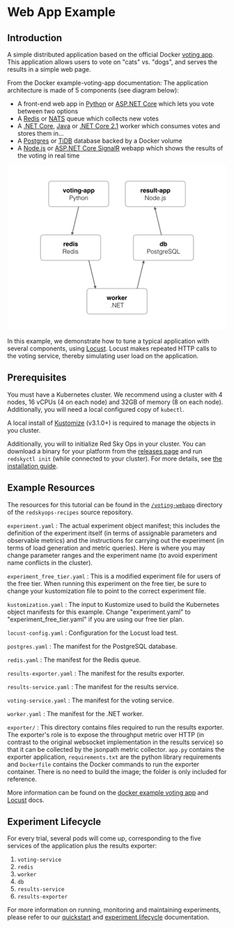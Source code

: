 # Web App Example

## Introduction
A simple distributed application based on the official Docker [voting app](https://github.com/dockersamples/example-voting-app).
This application allows users to vote on "cats" vs. "dogs", and serves the results in a simple web page.

From the Docker example-voting-app documentation:
The application architecture is made of 5 components (see diagram below):
* A front-end web app in [Python](https://github.com/dockersamples/example-voting-app/tree/master/vote) or [ASP.NET Core](https://github.com/dockersamples/example-voting-app/tree/master/vote/dotnet) which lets you vote between two options
* A [Redis](https://hub.docker.com/_/redis/) or [NATS](https://hub.docker.com/_/nats/) queue which collects new votes
* A [.NET Core](https://github.com/dockersamples/example-voting-app/tree/master/worker/src/Worker), [Java](https://github.com/dockersamples/example-voting-app/tree/master/worker/src/main/java/worker) or [.NET Core 2.1](https://github.com/dockersamples/example-voting-app/tree/master/worker/dotnet) worker which consumes votes and stores them in…
* A [Postgres](https://hub.docker.com/_/postgres/) or [TiDB](https://hub.docker.com/r/dockersamples/tidb/tags/) database backed by a Docker volume
* A [Node.js](https://github.com/dockersamples/example-voting-app/tree/master/result) or [ASP.NET Core SignalR](https://github.com/dockersamples/example-voting-app/tree/master/result/dotnet) webapp which shows the results of the voting in real time

![Architecture diagram](architecture.png)

In this example, we demonstrate how to tune a typical application with several components, using [Locust](https://locust.io/). Locust makes repeated HTTP calls to the voting service, thereby simulating user load on the application.

## Prerequisites

You must have a Kubernetes cluster. We recommend using a cluster with 4 nodes, 16 vCPUs (4 on each node) and 32GB of memory (8 on each node). Additionally, you will need a local configured copy of `kubectl`.

A local install of [Kustomize](https://github.com/kubernetes-sigs/kustomize/releases) (v3.1.0+) is required to manage the objects in you cluster.

Additionally, you will to initialize Red Sky Ops in your cluster. You can download a binary for your platform from the [releases page](https://github.com/redskyops/redskyops-controller/releases) and run `redskyctl init` (while connected to your cluster). For more details, see [the installation guide](https://redskyops.dev/docs/install/).

## Example Resources

The resources for this tutorial can be found in the [`/voting-webapp`](https://github.com/redskyops/redskyops-recipes/tree/master/voting-webapp) directory of the `redskyops-recipes` source repository.

`experiment.yaml`
: The actual experiment object manifest; this includes the definition of the experiment itself (in terms of assignable parameters and observable metrics) and the instructions for carrying out the experiment (in terms of load generation and metric queries). Here is where you may change parameter ranges and the experiment name (to avoid experiment name conflicts in the cluster).

`experiment_free_tier.yaml`
: This is a modified experiment file for users of the free tier. When running this experiment on the free tier, be sure to change your kustomization file to point to the correct experiment file.

`kustomization.yaml`
: The input to Kustomize used to build the Kubernetes object manifests for this example. Change "experiment.yaml" to "experiment_free_tier.yaml" if you are using our free tier plan.

`locust-config.yaml`
: Configuration for the Locust load test.

`postgres.yaml`
: The manifest for the PostgreSQL database.

`redis.yaml`
: The manifest for the Redis queue.

`results-exporter.yaml`
: The manifest for the results exporter.

`results-service.yaml`
: The manifest for the results service.

`voting-service.yaml`
: The manifest for the voting service.

`worker.yaml`
: The manifest for the .NET worker.

`exporter/`
: This directory contains files required to run the results exporter. The exporter's role is to expose the throughput metric over HTTP (in contrast to the original websocket implementation in the results service) so that it can be collected by the jsonpath metric collector.
`app.py` contains the exporter application, `requirements.txt` are the python library requirements and `Dockerfile` contains the Docker commands to run the exporter container. There is no need to build the image; the folder is only included for reference.

More information can be found on the [docker example voting app](https://github.com/dockersamples/example-voting-app) and [Locust](https://docs.locust.io/en/stable/) docs.

## Experiment Lifecycle

For every trial, several pods will come up, corresponding to the five services of the application plus the results exporter:

1. `voting-service`
2. `redis`
3. `worker`
4. `db`
5. `results-service`
6. `results-exporter`

For more information on running, monitoring and maintaining experiments, please refer to our [quickstart](https://redskyops.dev/docs/quickstart/) and [experiment lifecycle](https://redskyops.dev/docs/lifecycle/) documentation.
